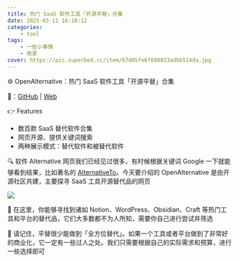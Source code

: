 ```yaml
---
title: 热门 SaaS 软件工具「开源平替」合集
date: 2025-03-11 16:10:12
categories: 
    - tool
tags: 
    - 一些小事情
    - 收录
cover: https://pic.superbed.cc/item/67d05fe6f688033adbb514da.jpg
---
```



⚙️ OpenAlternative：热门 SaaS 软件工具「开源平替」合集

<!--more-->

🔗：[GitHub](https://github.com/piotrkulpinski/openalternative) | [Web](https://openalternative.co/)

👉 Features

- 数百款 SaaS 替代软件合集
- 网页开源、提供关键词搜索
- 两种展示模式：替代软件和被替代软件

🔍 软件 Alternative 网页我们已经见过很多，有时候根据关键词 Google 一下就能够看到结果，比如著名的 [AlternativeTo](https://alternativeto.net/)。今天要介绍的 OpenAlternative 是由开源社区共建，主要探寻 SaaS 工具开源替代品的网页

![](https://pic.superbed.cc/item/67d06035f688033adbb521c8.jpg)

🤖 在这里，你能够寻找到诸如 Notion、WordPress、Obsidian、Craft 等热门工具和平台的替代品，它们大多数都不为人所知，需要你自己进行尝试并筛选

👀 请记住，平替很少能做到「全方位替代」。如果一个工具或者平台做到了非常好的商业化，它一定有一些过人之处。我们只需要根据自己的实际需求和预算，进行一些选择即可


